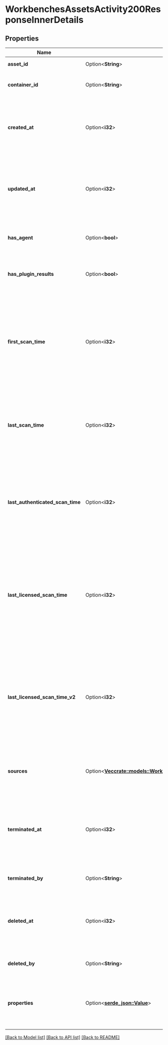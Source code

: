 # WorkbenchesAssetsActivity200ResponseInnerDetails

## Properties

Name | Type | Description | Notes
------------ | ------------- | ------------- | -------------
**asset_id** | Option<**String**> | The UUID of the asset. | [optional]
**container_id** | Option<**String**> | The UUID of your Tenable.io instance. | [optional]
**created_at** | Option<**i32**> | The timestamp of the asset creation. The timestamp is reported in ISO 8601 format in UTC time. | [optional]
**updated_at** | Option<**i32**> | The timestamp of the asset update time. The timestamp is reported in ISO 8601 format in UTC time. | [optional]
**has_agent** | Option<**bool**> | Specifies whether the asset has an agent installed. | [optional]
**has_plugin_results** | Option<**bool**> | Specifies whether or not any plugin results match this asset. | [optional]
**first_scan_time** | Option<**i32**> | The timestamp of the completion of the scan that discovered or observed the asset for the first time. The timestamp is reported in ISO 8601 format in UTC time. | [optional]
**last_scan_time** | Option<**i32**> | The timestamp of the completion of the last asset scan. The timestamp is reported in ISO 8601 format in UTC time. | [optional]
**last_authenticated_scan_time** | Option<**i32**> | The timestamp of the completion of the last authenticated scan of the asset. The timestamp is reported in ISO 8601 format in UTC time. | [optional]
**last_licensed_scan_time** | Option<**i32**> | The timestamp of the scan completion time when asset was last scanned and matched license v1 requirements. The timestamp is reported in ISO 8601 format in UTC time. | [optional]
**last_licensed_scan_time_v2** | Option<**i32**> | The timestamp of the scan completion time when asset was last scanned and matched license v2 requirements. The timestamp is reported in ISO 8601 format in UTC time. | [optional]
**sources** | Option<[**Vec<crate::models::WorkbenchesAssetsActivity200ResponseInnerDetailsSourcesInner>**](workbenches_assets_activity_200_response_inner_details_sources_inner.md)> | An array of source objects representing the entity that logged the event. | [optional]
**terminated_at** | Option<**i32**> | If terminated, the timestamp of asset termination. The timestamp is reported in ISO 8601 format in UTC time. | [optional]
**terminated_by** | Option<**String**> | The UUID of the user that terminated the asset. | [optional]
**deleted_at** | Option<**i32**> | If deleted, the timestamp of asset deletion. The timestamp is reported in ISO 8601 format in UTC time. | [optional]
**deleted_by** | Option<**String**> | The UUID of the user that deleted the asset. | [optional]
**properties** | Option<[**serde_json::Value**](.md)> | Additional asset attributes. For attribute definitions, see [Common Asset Attributes](doc:common-asset-attributes). | [optional]

[[Back to Model list]](../README.md#documentation-for-models) [[Back to API list]](../README.md#documentation-for-api-endpoints) [[Back to README]](../README.md)


